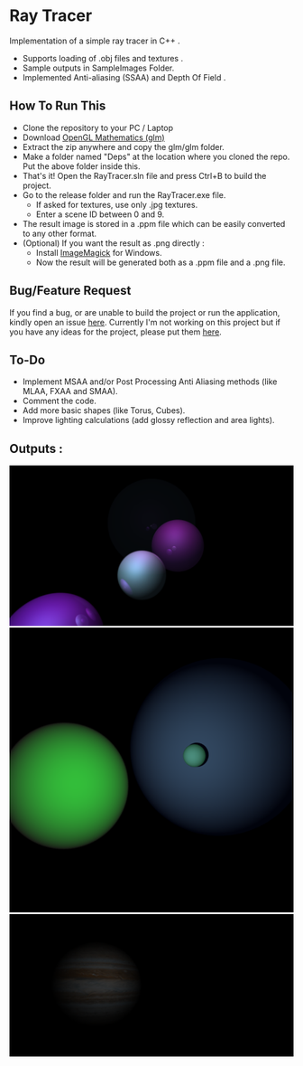 
# Ray Tracer

Implementation of a simple ray tracer in C++ .
*   Supports loading of .obj files and textures .  
*  Sample outputs in SampleImages Folder.  
* Implemented Anti-aliasing (SSAA) and Depth Of Field .  

## How To Run This
* Clone the repository to your PC / Laptop
* Download [OpenGL Mathematics (glm)](https://glm.g-truc.net/0.9.9/index.html)
* Extract the zip anywhere and copy the glm/glm folder.
* Make a folder named "Deps" at the location where you cloned the repo. Put the above folder inside this.
* That's it! Open the RayTracer.sln file and press Ctrl+B to build the project.
* Go to the release folder and run the RayTracer.exe file. 
	* If asked for textures, use only .jpg textures.
	* Enter a scene ID between 0 and 9.
* The result image is stored in a .ppm file which can be easily converted to any other format.
* (Optional) If you want the result as .png directly :
	* Install [ImageMagick](https://imagemagick.org/script/download.php) for Windows.
	* Now the result will be generated both as a .ppm file and a .png file.
	
## Bug/Feature Request
If you find a bug, or are unable to build the project or run the application, kindly open an issue [here](https://github.com/The-curs0r/RayTracer/issues/new?assignees=&labels=&template=bug_report.md&title=).
Currently I'm not working on this project but if you have any ideas for the project, please put them [here](https://github.com/The-curs0r/RayTracer/issues/new?assignees=&labels=&template=feature_request.md&title=).

## To-Do
* Implement MSAA and/or Post Processing Anti Aliasing methods (like MLAA, FXAA and SMAA).
* Comment the code.
* Add more basic shapes (like Torus, Cubes).
* Improve lighting calculations (add glossy reflection and area lights).

## Outputs : 
![](SampleImages/Scene_4_Spheres4k.png)
![](SampleImages/Spheres.png)
![](SampleImages/LitJupiter.png)